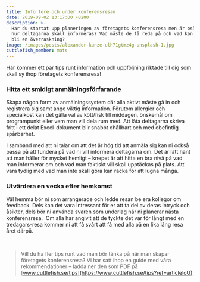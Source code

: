 ```yaml
---
title: Info före och under konferensresan
date: 2019-09-02 13:17:00 +0200
description: >-
  Har du startat upp planeringen av företagets konferensresa men är osäker på
  hur deltagarna skall informeras? Vad måste de få reda på och vad kan du låta
  bli en överraskning?
image: /images/posts/alexander-kunze-ulh71gtmz4g-unsplash-1.jpg
cuttlefish_member: mats
---
```


H&auml;r kommer ett par tips runt information och uppföljning riktade till dig som skall sy ihop företagets konferensresa\!

### Hitta ett smidigt anm&auml;lningsförfarande

Skapa n&aring;gon form av anm&auml;lningssystem d&auml;r alla aktivt m&aring;ste g&aring; in och registrera sig samt ange viktig information. Förutom allergier och specialkost kan det g&auml;lla val av kött/fisk till middagen, önskem&aring;l om programpunkt eller vem man vill dela rum med. Att l&aring;ta deltagarna skriva fritt i ett delat Excel-dokument blir snabbt oh&aring;llbart och med obefintlig sp&aring;rbarhet.

I samband med att ni talar om att det &auml;r hög tid att anm&auml;la sig kan ni ocks&aring; passa p&aring; att fundera p&aring; vad ni vill informera deltagarna om. Det &auml;r l&auml;tt h&auml;nt att man h&aring;ller för mycket hemligt – knepet &auml;r att hitta en bra niv&aring; p&aring; vad man informerar om och vad man faktiskt vill skall uppt&auml;ckas p&aring; plats. Att vara tydlig med vad man inte skall göra kan r&auml;cka för att lugna m&aring;nga.

### Utv&auml;rdera en vecka efter hemkomst

V&auml;l hemma bör ni som arrangerade och ledde resan be era kollegor om feedback. Dels kan det vara intressant för er att ta del av deras intryck och &aring;sikter, dels bör ni anv&auml;nda svaren som underlag n&auml;r ni planerar n&auml;sta konferensresa. &nbsp;Om alla har angivit att de tyckte det var för l&aring;ngt med en tredagars-resa kommer ni att f&aring; sv&aring;rt att f&aring; med alla p&aring; en lika l&aring;ng resa &aring;ret d&auml;rp&aring;.

&nbsp;

> Vill du ha fler tips runt vad man bör t&auml;nka p&aring; n&auml;r man skapar företagets konferensresa? Vi har satt ihop en guide med v&aring;ra rekommendationer – ladda ner den som PDF p&aring; [www.cuttlefish.se/tips](https://www.cuttlefish.se/tips?ref=articleIoU)